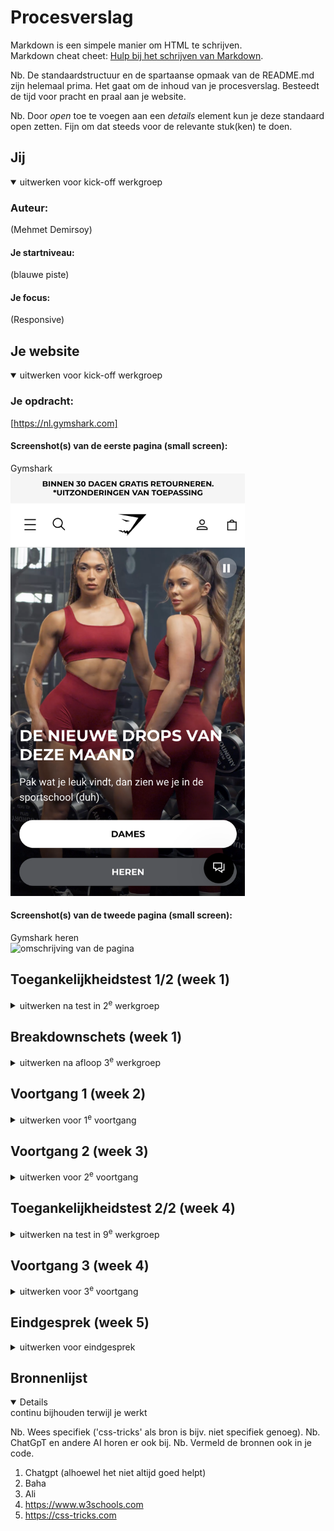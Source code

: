 # Procesverslag
Markdown is een simpele manier om HTML te schrijven.  
Markdown cheat cheet: [Hulp bij het schrijven van Markdown](https://github.com/adam-p/markdown-here/wiki/Markdown-Cheatsheet).

Nb. De standaardstructuur en de spartaanse opmaak van de README.md zijn helemaal prima. Het gaat om de inhoud van je procesverslag. Besteedt de tijd voor pracht en praal aan je website.

Nb. Door *open* toe te voegen aan een *details* element kun je deze standaard open zetten. Fijn om dat steeds voor de relevante stuk(ken) te doen.

## Jij

<details open>
  <summary>uitwerken voor kick-off werkgroep</summary>

  ### Auteur:
  (Mehmet Demirsoy)

  #### Je startniveau:
  (blauwe piste)

  #### Je focus:
  (Responsive)
 
</details>


## Je website

<details open>
  <summary>uitwerken voor kick-off werkgroep</summary>

  ### Je opdracht:
  [https://nl.gymshark.com]

  #### Screenshot(s) van de eerste pagina (small screen): 
  Gymshark  
  <img src="readme-images/beginpagina.png" width="375px" alt="omschrijving van de pagina">

  #### Screenshot(s) van de tweede pagina (small screen):
  Gymshark heren  
  <img src="readme-images/tweedepagina.pngjpg" width="375px" alt="omschrijving van de pagina">
 
</details>



## Toegankelijkheidstest 1/2 (week 1)

<details>
  <summary>uitwerken na test in 2<sup>e</sup> werkgroep</summary>

  ### Bevindingen
 	  De website heeft ongestructureerde HTML-code. Bij een deel is eerst de afbeelding (img) erin gecodeerd en daarna pas de alt-tekst, wat voor onduidelijkheid zorgt. Daarnaast zijn niet alle alt-teksten goed uitgelegd.
    De taal klopt niet helemaal. Het is een Nederlandse site, maar je ziet vaak Engelse woorden zoals “shop nu” en “shop now” door elkaar. Dat maakt het soms verwarrend.
	  Het valt me op dat Gymshark niet volledig focust op navigatiegemak voor mensen met een beperking. De code is niet goed geformuleerd voor schermlezers en hulpmiddelen.
	  Het kleurcontrast is op sommige plekken te laag, waardoor het lastig kan zijn om te lezen. Ze hebben ook geen dark mode, wat best essentieel is voor mensen met sensorische problemen.

</details>



## Breakdownschets (week 1)

<details>
  <summary>uitwerken na afloop 3<sup>e</sup> werkgroep</summary>

  ### de hele pagina: 
  <img src="readme-images/Breakdown schets.pdf" width="375px" alt="breakdown van de hele pagina">

</details>





## Voortgang 1 (week 2)

<details>
  <summary>uitwerken voor 1<sup>e</sup> voortgang</summary>

  ### Stand van zaken
  hier dit ging goed & dit was lastig (neem ook screenshots op van delen van je website en code)


  ### Agenda voor meeting
  samen met je groepje opstellen

 	1. Waarom is het belangrijk om semantische tags zoals <header>, <nav>, en <footer> te gebruiken in plaats van alleen <div>?
  2. Hoe zorgen semantische tags ervoor dat een website toegankelijker wordt?
  3. Waarom is het beter om voor elke pagina een aparte CSS-file te maken in plaats van één grote file?
  4. Hoe kunnen we kleuren en fonts centraal beheren, zodat we ze eenvoudig kunnen aanpassen?



  ### Verslag van meeting
  hier na afloop snel de uitkomsten van de meeting vastleggen

	1. Structuur en Semantiek
	   Gebruik van header, nav, en footer zorgt voor een semantisch correcte structuur en overzichtelijkheid.
	2  CSS Organisatie
	   Een gescheiden stylesheet per pagina maakt onderhoud en aanpassingen eenvoudiger.
	   Het definiëren van kleuren en lettertypes in :root zorgt voor consistentie en snelle aanpassing.
	3  Code Documentatie 
     Regelmatige notities in de code zijn essentieel voor leesbaarheid en terugvinden van functionaliteiten.
	4. Positionering en Laagbeheer
	   Position creëert lagen, waardoor elementen zoals iconen over elkaar geplaatst kunnen worden voor een gelaagd ontwerp.

</details>





## Voortgang 2 (week 3)

<details>
  <summary>uitwerken voor 2<sup>e</sup> voortgang</summary>

  ### Stand van zaken
  hier dit ging goed & dit was lastig (neem ook screenshots op van delen van je website en code)


  ### Agenda voor meeting
  samen met je groepje opstellen

  1.	Hoe zorg ik ervoor dat afbeeldingen netjes binnen hun container passen zonder hun verhoudingen te verliezen?
	2.	Wat is het verschil tussen object-fit: cover en object-fit: contain, en wanneer gebruik ik welke?
	3.	Hoe gebruik ik overflow: hidden om een strak ontwerp te behouden en uitstekende delen af te snijden?
	4.	Hoe kan ik tekst eenvoudig in hoofdletters weergeven zonder mijn HTML aan te passen?
	5.	Waarom is een semantisch correcte HTML-structuur belangrijk voor toegankelijkheid, en hoe helpt dit screenreaders?
	6.	Hoe werkt de selector ul li + li, en hoe gebruik ik die voor gerichte stijlen?
	7.	Waarom is het gebruik van px soms nodig, bijvoorbeeld voor horizontale lijnen (<hr>), ondanks dat flexibele eenheden vaak beter zijn?

  ### Verslag van meeting
  hier na afloop snel de uitkomsten van de meeting vastleggen

	1. Object Positionering en Verbergen van Uitsteken
	   object-fit: cover zorgt voor een nette plaatsing van afbeeldingen in hun containers.
	   overflow: hidden snijdt uitstekende delen van afbeeldingen en elementen af om een strak design te behouden.
	2  Styling en Transformeren
	   text-transform: uppercase maakt het mogelijk om tekst eenvoudig in hoofdletters weer te geven zonder de HTML te veranderen.
	3. Semantiek en Toegankelijkheid
	   Een semantisch correcte opbouw van de HTML verbetert de toegankelijkheid, vooral voor screenreaders, door bijvoorbeeld de h2 bovenaan te houden.
	4. Navigeren in CSS Selectors
	   De selector ul li + li selecteert het broertje-element, wat handig is om elementen op elkaar te laten aansluiten zonder de eerste te stylen.
	5. Opmerkingen over HTML
	   Het gebruik van px is beperkt, maar toegestaan voor lijnen wanneer ze functioneel een horizontale lijn (hr) moeten voorstellen.

</details>





## Toegankelijkheidstest 2/2 (week 4)

<details>
  <summary>uitwerken na test in 9<sup>e</sup> werkgroep</summary>

  ### Bevindingen
  Lijst met je bevindingen die in de test naar voren kwamen (geef ook aan wat er verbeterd is):

</details>





## Voortgang 3 (week 4)

<details>
  <summary>uitwerken voor 3<sup>e</sup> voortgang</summary>

  ### Stand van zaken
  hier dit ging goed & dit was lastig (neem ook screenshots op van delen van je website en code)


  ### Agenda voor meeting
  samen met je groepje opstellen
	1.	 Waarom is het belangrijk om de <h2> bovenaan mijn code te plaatsen?
	2.	 Hoe helpt een logische semantische structuur bij toegankelijkheid voor screenreaders?
	3.	 Hoe gebruik ik z-index om ervoor te zorgen dat tekst niet verborgen raakt achter afbeeldingen?
	4.	 Wat is het verschil tussen z-index: 0 en een hogere waarde, en wanneer gebruik ik deze?
	5.	 Wat betekent het dat <a>-elementen inline zijn, en hoe beïnvloedt dat de opmaak?
	6.	 Hoe kan ik inline elementen zoals <a> combineren met blokelementen voor een consistente structuur

  ### Verslag van meeting
  hier na afloop snel de uitkomsten van de meeting vastleggen

 	1. Eerste Pagina en GitHub
	   De eerste pagina is afgerond en alle bestanden zijn opgeslagen op GitHub voor versiebeheer.
	2. Structuur van de Code
	   Door de h2 altijd bovenaan de code te plaatsen, wordt de semantische structuur verbeterd, waardoor screenreaders de belangrijkste informatie eerst lezen.
	3. Z-Index en Positionering
	   De z-index bepaalt welke elementen boven elkaar komen. Het plaatsen van z-index boven de nul zorgt ervoor dat tekst (zoals h3) altijd zichtbaar voor het plaatje blijft.
	4. Inline Elementen
		 a-elementen zijn inline, wat betekent dat ze in lijn staan met de tekst. Dit is handig om te begrijpen bij het structureren van links en teksten.
</details>





## Eindgesprek (week 5)

<details>
  <summary>uitwerken voor eindgesprek</summary>

  ### Je uitkomst - karakteristiek screenshots:
  <img src="./readme-images/Gecodeerde Begin pagina.png" width="375px" alt="gecodeerde thuis pagina">
  <img src="./readme-images/gecodeerde heren pagina.png" width="375px" alt="gecodeerde heren pagina">
Het lijkt bijna sprekend op de originele website, met hier en daar wat aanpassingen. Maar ik ben er echt heel blij mee! Ik liet het eerst aan mijn vrienden zien, en zij hadden niet eens door dat het niet de originele website was, hihi.

  


  ### Dit ging goed/Heb ik geleerd: 
  Ik heb geleerd hoe je semantisch correct moet coderen, en de basis is me nu gelukt! In het begin vond ik het best pittig en was ik soms echt van slag. Vooral omdat ik niet zo goed ben in coderen. Maar ik ben blij met hoever ik ben gekomen en dat ik nu begrijp wat de code doet en waar het naartoe leidt.

  Alhoewel ik tegen een paar obstakels ben aangelopen, heb ik ook veel kunnen oplossen dankzij de hulp van verschillende studentenassistenten, maar ook Baha, Ali en natuurlijk Sanne! Het is echt fijn om te merken dat wanneer ik mijn probleem uitleg en stap voor stap vertel wat ik aan het doen ben, ik meer zekerheid krijg over wat ik leer. Dat gaf me het gevoel dat ik echt kennis aan het opbouwen ben.

  Er zijn zoveel dingen die ik heb geleerd, zoals beter positioneren, selectoren zoals section:nth-of-type() gebruiken, begrijpen wat z-index doet, en hoe je links of tekst over een afbeelding kunt plaatsen alsof je verschillende lagen creëert. Ik heb ook variabelen gemaakt, zodat ik bijvoorbeeld een kleur die ik vaak gebruik, makkelijk kan toepassen met een eigen titel. Daarnaast heb ik inzicht gekregen waarom het belangrijk is om een logische volgorde aan te houden, zoals eerst een <h2>, dan een <p> en daarna een <img>, zodat de site toegankelijker wordt voor mensen met een beperking.

  Maar eerlijk gezegd geloof ik dat AI dit in de toekomst minder belangrijk zal maken, omdat AI-systemen dat soort problemen zelf kunnen oplossen. Maar goed, dat is een discussie die ik nu niet ga voeren, haha! ^^
 
  <img src="readme-images/dummy-plaatje.jpg" width="375px" alt="top">


  ### Dit was lastig/Is niet gelukt:
  ik heb geen screenshots van waar ik vast liep maar wel een foto van mezelf waar ik huil omdat het mij niet lukte om de expandable menu omlaag te krijgen <3
  (geloof me er zijn meerdere huil momenten geweest die ik niet heb vastgelegd helaas)

  <img src="./readme-images/IMG_5376.PNG" width="375px" alt="crying me">
</details>





## Bronnenlijst

<details open>
  <summary>continu bijhouden terwijl je werkt</summary>

  Nb. Wees specifiek ('css-tricks' als bron is bijv. niet specifiek genoeg). 
  Nb. ChatGpT en andere AI horen er ook bij.
  Nb. Vermeld de bronnen ook in je code.

  1. Chatgpt (alhoewel het niet altijd goed helpt)
  2. Baha
  3. Ali
  4. https://www.w3schools.com
  5. https://css-tricks.com

</details>